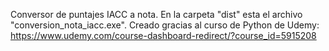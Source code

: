 Conversor de puntajes IACC a nota. En la carpeta "dist" esta el archivo "conversion_nota_iacc.exe".
Creado gracias al curso de Python de Udemy: https://www.udemy.com/course-dashboard-redirect/?course_id=5915208
